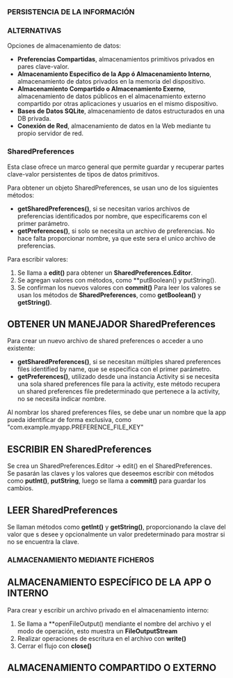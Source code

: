 ### PERSISTENCIA DE LA INFORMACIÓN

### ALTERNATIVAS
Opciones de almacenamiento de datos:
  * **Preferencias Compartidas**, almacenamientos primitivos privados en pares clave-valor.
  * **Almacenamiento Especifico de la App ó Almacenamiento Interno**, almacenamiento de datos privados en la memoria del dispositivo.
  * **Almacenamiento Compartido o Almacenamiento Exerno**, almacenamiento de datos públicos en el almacenamiento externo compartido por otras aplicaciones y usuarios en el mismo dispositivo.
  * **Bases de Datos SQLite**, almacenamiento de datos estructurados en una DB privada.
  * **Conexión de Red**, almacenamiento de datos en la Web mediante tu propio servidor de red.


### SharedPreferences
Esta clase ofrece un marco general que permite guardar y recuperar partes clave-valor persistentes de tipos de datos primitivos.
  
Para obtener un objeto SharedPreferences, se usan uno de los siguientes métodos:
 * **getSharedPreferences()**, si se necesitan varios archivos de preferencias identificados por nombre, que especificarems con el primer parámetro.
 * **getPreferences()**, si solo se necesita un archivo de preferencias. No hace falta proporcionar nombre, ya que este sera el unico archivo de preferencias.

Para escribir valores:
 1. Se llama a **edit()** para obtener un **SharedPreferences.Editor**.
 2. Se agregan valores con métodos, como **putBoolean() y putString().
 3. Se confirman los nuevos valores con **commit()**
Para leer los valores se usan los métodos de **SharedPreferences**, como **getBoolean()** y **getString()**.


## OBTENER UN MANEJADOR SharedPreferences
Para crear un nuevo archivo de shared preferences o acceder a uno existente:
 * **getSharedPreferences()**, si se necesitan múltiples shared preferences files identified by name, que se especifica con el primer parámetro.
 * **getPreferences()**, utilizado desde una instancia Activity si se necesita una sola shared preferences file para la activity, este método recupera un shared preferences file predeterminado que pertenece a la activity, no se necesita indicar nombre.  

Al nombrar los shared preferences files, se debe unar un nombre que la app pueda identificar de forma exclusiva, como "com.example.myapp.PREFERENCE_FILE_KEY"


## ESCRIBIR EN SharedPreferences
Se crea un SharedPreferences.Editor -> edit() en el SharedPreferences.  
Se pasarán las claves y los valores que deseemos escribir con métodos como **putInt()**, **putString**, luego se llama a **commit()** para guardar los cambios.

## LEER SharedPreferences
Se llaman métodos como **getInt()** y **getString()**, proporcionando la clave del valor que s desee y opcionalmente un valor predeterminado para mostrar si no se encuentra la clave.


### ALMACENAMIENTO MEDIANTE FICHEROS
## ALMACENAMIENTO ESPECÍFICO DE LA APP O INTERNO
Para crear y escribir un archivo privado en el almacenamiento interno:
 1. Se llama a **openFileOutput() mendiante el nombre del archivo y el modo de operación, esto muestra un **FileOutputStream**
 2. Realizar operaciones de escritura en el archivo con **write()**
 3. Cerrar el flujo con **close()**


## ALMACENAMIENTO COMPARTIDO O EXTERNO

















